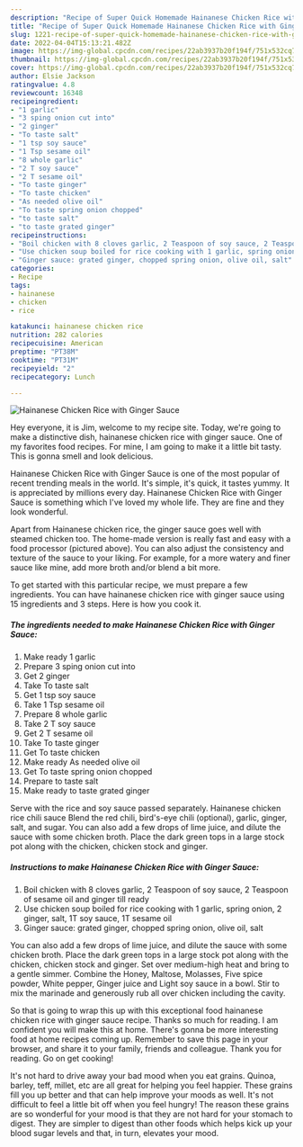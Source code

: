 ```yaml
---
description: "Recipe of Super Quick Homemade Hainanese Chicken Rice with Ginger Sauce"
title: "Recipe of Super Quick Homemade Hainanese Chicken Rice with Ginger Sauce"
slug: 1221-recipe-of-super-quick-homemade-hainanese-chicken-rice-with-ginger-sauce
date: 2022-04-04T15:13:21.482Z
image: https://img-global.cpcdn.com/recipes/22ab3937b20f194f/751x532cq70/hainanese-chicken-rice-with-ginger-sauce-recipe-main-photo.jpg
thumbnail: https://img-global.cpcdn.com/recipes/22ab3937b20f194f/751x532cq70/hainanese-chicken-rice-with-ginger-sauce-recipe-main-photo.jpg
cover: https://img-global.cpcdn.com/recipes/22ab3937b20f194f/751x532cq70/hainanese-chicken-rice-with-ginger-sauce-recipe-main-photo.jpg
author: Elsie Jackson
ratingvalue: 4.8
reviewcount: 16348
recipeingredient:
- "1 garlic"
- "3 sping onion cut into"
- "2 ginger"
- "To taste salt"
- "1 tsp soy sauce"
- "1 Tsp sesame oil"
- "8 whole garlic"
- "2 T soy sauce"
- "2 T sesame oil"
- "To taste ginger"
- "To taste chicken"
- "As needed olive oil"
- "To taste spring onion chopped"
- "to taste salt"
- "to taste grated ginger"
recipeinstructions:
- "Boil chicken with 8 cloves garlic, 2 Teaspoon of soy sauce, 2 Teaspoon of sesame oil and ginger till ready"
- "Use chicken soup boiled for rice cooking with 1 garlic, spring onion, 2 ginger, salt, 1T soy sauce, 1T sesame oil"
- "Ginger sauce: grated ginger, chopped spring onion, olive oil, salt"
categories:
- Recipe
tags:
- hainanese
- chicken
- rice

katakunci: hainanese chicken rice 
nutrition: 282 calories
recipecuisine: American
preptime: "PT38M"
cooktime: "PT31M"
recipeyield: "2"
recipecategory: Lunch

---
```



![Hainanese Chicken Rice with Ginger Sauce](https://img-global.cpcdn.com/recipes/22ab3937b20f194f/751x532cq70/hainanese-chicken-rice-with-ginger-sauce-recipe-main-photo.jpg)

Hey everyone, it is Jim, welcome to my recipe site. Today, we're going to make a distinctive dish, hainanese chicken rice with ginger sauce. One of my favorites food recipes. For mine, I am going to make it a little bit tasty. This is gonna smell and look delicious.

Hainanese Chicken Rice with Ginger Sauce is one of the most popular of recent trending meals in the world. It's simple, it's quick, it tastes yummy. It is appreciated by millions every day. Hainanese Chicken Rice with Ginger Sauce is something which I've loved my whole life. They are fine and they look wonderful.

Apart from Hainanese chicken rice, the ginger sauce goes well with steamed chicken too. The home-made version is really fast and easy with a food processor (pictured above). You can also adjust the consistency and texture of the sauce to your liking. For example, for a more watery and finer sauce like mine, add more broth and/or blend a bit more.


To get started with this particular recipe, we must prepare a few ingredients. You can have hainanese chicken rice with ginger sauce using 15 ingredients and 3 steps. Here is how you cook it.

<!--inarticleads1-->

##### The ingredients needed to make Hainanese Chicken Rice with Ginger Sauce:

1. Make ready 1 garlic
1. Prepare 3 sping onion cut into
1. Get 2 ginger
1. Take To taste salt
1. Get 1 tsp soy sauce
1. Take 1 Tsp sesame oil
1. Prepare 8 whole garlic
1. Take 2 T soy sauce
1. Get 2 T sesame oil
1. Take To taste ginger
1. Get To taste chicken
1. Make ready As needed olive oil
1. Get To taste spring onion chopped
1. Prepare to taste salt
1. Make ready to taste grated ginger


Serve with the rice and soy sauce passed separately. Hainanese chicken rice chili sauce Blend the red chili, bird&#39;s-eye chili (optional), garlic, ginger, salt, and sugar. You can also add a few drops of lime juice, and dilute the sauce with some chicken broth. Place the dark green tops in a large stock pot along with the chicken, chicken stock and ginger. 

<!--inarticleads2-->

##### Instructions to make Hainanese Chicken Rice with Ginger Sauce:

1. Boil chicken with 8 cloves garlic, 2 Teaspoon of soy sauce, 2 Teaspoon of sesame oil and ginger till ready
1. Use chicken soup boiled for rice cooking with 1 garlic, spring onion, 2 ginger, salt, 1T soy sauce, 1T sesame oil
1. Ginger sauce: grated ginger, chopped spring onion, olive oil, salt


You can also add a few drops of lime juice, and dilute the sauce with some chicken broth. Place the dark green tops in a large stock pot along with the chicken, chicken stock and ginger. Set over medium-high heat and bring to a gentle simmer. Combine the Honey, Maltose, Molasses, Five spice powder, White pepper, Ginger juice and Light soy sauce in a bowl. Stir to mix the marinade and generously rub all over chicken including the cavity. 

So that is going to wrap this up with this exceptional food hainanese chicken rice with ginger sauce recipe. Thanks so much for reading. I am confident you will make this at home. There's gonna be more interesting food at home recipes coming up. Remember to save this page in your browser, and share it to your family, friends and colleague. Thank you for reading. Go on get cooking!

It's not hard to drive away your bad mood when you eat grains. Quinoa, barley, teff, millet, etc are all great for helping you feel happier. These grains fill you up better and that can help improve your moods as well. It's not difficult to feel a little bit off when you feel hungry! The reason these grains are so wonderful for your mood is that they are not hard for your stomach to digest. They are simpler to digest than other foods which helps kick up your blood sugar levels and that, in turn, elevates your mood.
